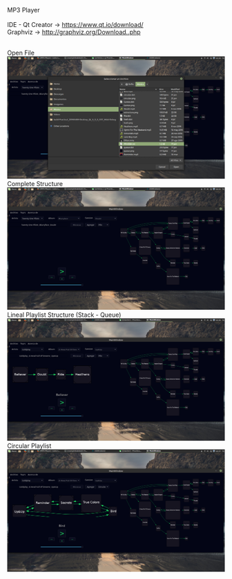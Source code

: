 MP3 Player<br /><br />
IDE - Qt Creator  -> https://www.qt.io/download/<br />
Graphviz          -> http://graphviz.org/Download..php<br /><br />

Open File<br />
![alt text](https://github.com/flores080/MP3-Player---Lists-Implementation/blob/master/01.png)
<br />
Complete Structure<br />
![alt text](https://github.com/flores080/MP3-Player---Lists-Implementation/blob/master/02.png)
<br />
Lineal Playlist Structure (Stack - Queue)<br />
![alt text](https://github.com/flores080/MP3-Player---Lists-Implementation/blob/master/03.png)
<br />
Circular Playlist<br />
![alt text](https://github.com/flores080/MP3-Player---Lists-Implementation/blob/master/04.png)
